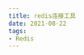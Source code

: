 ```yaml
---
title: redis连接工具
date: 2021-08-22
tags:
- Redis
---
```


<tools-grid>

<tools-index
cover='https://qiniu.wuchuheng.com/images/redis-icon-128.5a96be115460ec02a99f37a6ee134fe7-removebg-preview.png'
name='AnotherRedisDesktopManager'
desc='基于electron开发开发的redis客户端工具，好用, 纯粹'
website='https://www.electronjs.org/apps/anotherredisdesktopmanager'
:links =" [
{type: 'mac', url: 'https://github.com/qishibo/AnotherRedisDesktopManager/releases/download/v1.4.8/Another-Redis-Desktop-Manager-M1-arm64-1.4.8.dmg'},
{type: 'M1', url: 'https://github.com/qishibo/AnotherRedisDesktopManager/releases/download/v1.4.8/Another-Redis-Desktop-Manager.1.4.8.dmg'},
]"
/>

</tools-grid>

